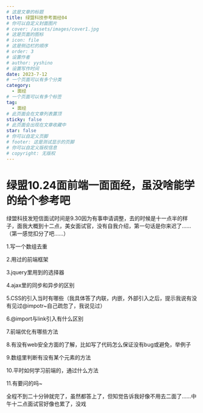 ```yaml
---
# 这是文章的标题
title: 绿盟科技参考面经04
# 你可以自定义封面图片
# cover: /assets/images/cover1.jpg
# 这是页面的图标
# icon: file
# 这是侧边栏的顺序
# order: 3
# 设置作者
# author: yyshino
# 设置写作时间
date: 2023-7-12
# 一个页面可以有多个分类
category:
  - 面经
# 一个页面可以有多个标签
tag:
  - 面经
# 此页面会在文章列表置顶
sticky: false
# 此页面会出现在文章收藏中
star: false
# 你可以自定义页脚
# footer: 这是测试显示的页脚
# 你可以自定义版权信息
# copyright: 无版权
---
```


# 绿盟10.24面前端一面面经，虽没啥能学的给个参考吧

绿盟科技发短信面试时间是9.30因为有事申请调整，去的时候是十一点半的样子，面我大概到十二点，美女面试官，没有自我介绍，第一句话是你来迟了……（第一感觉扣分了吧……）

1.写一个数组去重

2.用过的前端框架

3.jquery里用到的选择器

4.ajax里的同步和异步的区别

5.CSS的引入当时有哪些（我具体答了内联，内嵌，外部引入之后，提示我说有没有见过@impotr~自己疏忽了，我说见过）

6.@import与link引入有什么区别

7.前端优化有哪些方法

8.有没有web安全方面的了解，比如写了代码怎么保证没有bug或避免，举例子

9.数组里判断有没有某个元素的方法

10.平时如何学习前端的，通过什么方法

11.有要问的吗~

全程不到二十分钟就完了，虽然都答上了，但知觉告诉我好像不用去二面了……中午十二点面试官好像也累了，没戏